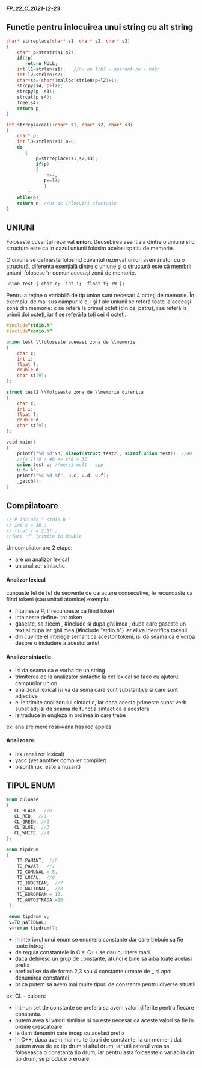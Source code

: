##### FP_22_C_2021-12-23

## Functie pentru inlocuirea unui string cu alt string
```c
char* strreplace(char* s1, char* s2, char* s3)
{
    char* p=strstr(s1,s2);
    if(!p)
       return NULL;
    int l1=strlen(s1);   //nu ne trb? - aparent nu - bnbn
    int l2=strlen(s2);
    char*s4=(char*)malloc(strlen(p+l2)+1);
    strcpy(s4, p+l2);
    strcpy(p, s3);
    strcat(p,s4);
    free(s4);
    return p;
}
```
```c
int strreplaceall(char* s1, char* s2, char* s3)
{
    char* p;
    int l3=strlen(s3),n=0;
    do
       {
           p=strreplace(s1,s2,s3);
           if(p)
           {
               n++;
              p+=l3;
              }
        } 
    while(p);
    return n; //nr de inlocuiri efectuate
}
```

## UNIUNI
Foloseste cuvantul rezervat **union**.
Deosebirea esentiala dintre o uniune si o structura este ca in cazul uniunii folosim acelasi spatiu de memorie.

O uniune se defineste folosind cuvantul rezervat union asemănător cu o structură, diferenţa esenţială dintre o uniune şi o structură este că membrii uniunii folosesc în comun aceeaşi zonă de memorie. 
```sh
union test { char c;  int i;  float f; 79 };
```
Pentru a reţine o variabilă de tip union sunt necesari 4 octeţi de memorie. În exemplul de mai sus câmpurile c, i şi f ale uniunii se referă toate la aceeaşi zonă din memorie: c se referă la primul octet (din cei patru), i se referă la primii doi octeţi, iar f se referă la toţi cei 4 octeţi. 

```c
#include"stdio.h"
#include"conio.h"

union test \\foloseste aceeasi zona de \\memorie
{
    char c;
    int i;
    float f;
    double d;
    char st[9];
};

struct test2 \\foloseste zona de \\memorie diferita 
{
    char c;
    int i;
    float f;
    double d;    
    char st[9];
};

void main()
{
    printf("%d %d"\n, sizeof(struct test2), sizeof(union test)); //40 16
    //(x-1)*8 < 40 <= x*8 = 32
    union test u; //mersi mult - cpp
    u.c='A';
    printf("%c %d %f", u.c, u.d, u.f);
    _getch(); 
}
```

## Compilatoare
```c
// # include " stdio.h "
// int x = 10 ;
// float f = 2.5f ;
//fara "f" trimite in double
```
Un compilator are 2 etape:
- are un analizor lexical 
- un analizor sintactic

#### Analizor lexical
cunoaste fel de fel de secvente de caractere consecutive, le recunoaste ca fiind tokeni (sau unitati atomice)
exemplu:
- intalneste #, il recunoaste ca fiind token
- intalneste define- tot token
- gaseste, sa zicem , #include si dupa ghilimea , dupa care gaseste un text  si dupa iar ghilimea (#include "stdio.h") iar el va identifica tokenii
- din cuvinte el intelege semantica acestor tokeni, isi da seama ca e vorba despre o includere a acestui antet


#### Analizor sintactic
- isi da seama ca e vorba de un string
- trimiterea de la analizator sintactic la cel lexical se face cu ajutorul campurilor union
- analizorul lexical isi va da sema care sunt substantive si care sunt adjective
- el le trimite analizorului sintactic, iar daca acesta primeste subst verb subst adj isi da seama de functia sintactica a acestora
- le traduce in engleza in ordinea in care trebe 

ex: ana are mere rosii=>ana has red apples 

#### Analizoare:
- lex (analizor lexical)
- yacc (yet another compiler compiler)
- bison(linux, este amuzant)

## TIPUL ENUM
```c
enum culoare
{
   CL_BLACK,  //0
   CL_RED,  //1
   CL_GREEN, //2
   CL_BLUE,  //3
   CL_WHITE  //4
};

enum tipdrum
{
    TD_PAMANT,  //0
    TD_PAVAT,  //1
    TD_COMUNAL = 5,
    TD_LOCAL,  //6
    TD_JUDETEAN,  //7
    TD_NATIONAL,  //8
    TD_EUROPEAN = 10,
    TD_AUTOSTRADA =20
 };
 
 enum tipdrum v;
 v=TD_NATIONAL;
 v=(enum tipdrum)7; 
 ```
 
- in interiorul unui enum se enumera constante dar care trebuie sa fie toate intregi
- de regula constantele in C si C++ se dau cu litere mari
- daca definesc un grup de constante, atunci e bine sa aiba toate acelasi prefix
- prefixul se da de forma 2,3 sau 4 constante urmate de _ si apoi denumirea constantei
- pt ca putem sa avem mai multe tipuri de constante pentru diverse situatii

ex:  CL - culoare
-  intr-un set de constante se prefera sa avem valori diferite pentru fiecare constanta.
- putem avea si valori similare si nu este necesar ca aceste valori sa fie in ordine crescatoare
- le dam denumiri care incep cu acelasi prefix
- in C++, daca avem mai multe tipuri de constante, la un moment dat putem avea de ex tip drum si altul drum, iar utilizatorul vrea sa foloseasca o constanta tip drum, iar pentru asta foloseste o variabila din tip drum, se produce o eroare.

